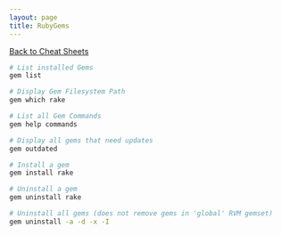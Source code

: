 ```yaml
---
layout: page
title: RubyGems
---
```

[Back to Cheat Sheets](/resources/cheat-sheets/)

```bash
# List installed Gems
gem list

# Display Gem Filesystem Path
gem which rake

# List all Gem Commands
gem help commands

# Display all gems that need updates
gem outdated

# Install a gem
gem install rake

# Uninstall a gem
gem uninstall rake

# Uninstall all gems (does not remove gems in 'global' RVM gemset)
gem uninstall -a -d -x -I
```
